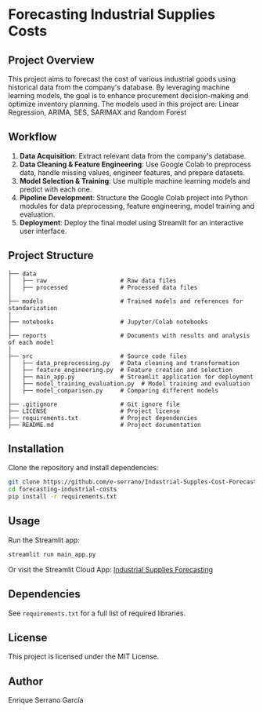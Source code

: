 # Forecasting Industrial Supplies Costs

## Project Overview
This project aims to forecast the cost of various industrial goods using historical data from the company's database. By leveraging machine learning models, the goal is to enhance procurement decision-making and optimize inventory planning.
The models used in this project are: Linear Regression, ARIMA, SES, SARIMAX and Random Forest

## Workflow
1. **Data Acquisition**: Extract relevant data from the company's database.
2. **Data Cleaning & Feature Engineering**: Use Google Colab to preprocess data, handle missing values, engineer features, and prepare datasets.
3. **Model Selection & Training**: Use multiple machine learning models and predict with each one.
4. **Pipeline Development**: Structure the Google Colab project into Python modules for data preprocessing, feature engineering, model training and evaluation.
5. **Deployment**: Deploy the final model using Streamlit for an interactive user interface. 

## Project Structure
```
├── data
│   ├── raw                     # Raw data files
│   ├── processed               # Processed data files
│
├── models                      # Trained models and references for standarization
│
├── notebooks                   # Jupyter/Colab notebooks
│
├── reports                     # Documents with results and analysis of each model
│
├── src                         # Source code files
│   ├── data_preprocessing.py   # Data cleaning and transformation
│   ├── feature_engineering.py  # Feature creation and selection
│   ├── main_app.py             # Streamlit application for deployment
│   ├── model_training_evaluation.py  # Model training and evaluation
│   ├── model_comparison.py     # Comparing different models
│
├── .gitignore                  # Git ignore file
├── LICENSE                     # Project license
├── requirements.txt            # Project dependencies
├── README.md                   # Project documentation
```

## Installation
Clone the repository and install dependencies:
```sh
git clone https://github.com/e-serrano/Industrial-Supples-Cost-Forecasting.git
cd forecasting-industrial-costs
pip install -r requirements.txt
```

## Usage
Run the Streamlit app:
```sh
streamlit run main_app.py
```
Or visit the Streamlit Cloud App:
[Industrial Supplies Forecasting](https://industrial-supplies-forecasting.streamlit.app/)

## Dependencies
See `requirements.txt` for a full list of required libraries.

## License
This project is licensed under the MIT License.

## Author
Enrique Serrano García

